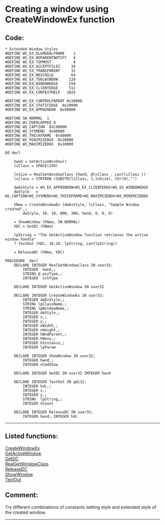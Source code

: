 
# Creating a window using CreateWindowEx function

## Code:
```foxpro  
* Extended Window Styles
#DEFINE WS_EX_DLGMODALFRAME    1
#DEFINE WS_EX_NOPARENTNOTIFY   4
#DEFINE WS_EX_TOPMOST          8
#DEFINE WS_EX_ACCEPTFILES     16
#DEFINE WS_EX_TRANSPARENT     32
#DEFINE WS_EX_MDICHILD        64
#DEFINE WS_EX_TOOLWINDOW     128
#DEFINE WS_EX_WINDOWEDGE     256
#DEFINE WS_EX_CLIENTEDGE     512
#DEFINE WS_EX_CONTEXTHELP   1024

#DEFINE WS_EX_CONTROLPARENT 0x10000
#DEFINE WS_EX_STATICEDGE  0x20000
#DEFINE WS_EX_APPWINDOW  0x40000

#DEFINE SW_NORMAL  1
#DEFINE WS_OVERLAPPED 0
#DEFINE WS_CAPTION  0xC00000
#DEFINE WS_SYSMENU  0x80000
#DEFINE WS_THICKFRAME  0x40000
#DEFINE WS_MINIMIZEBOX  0x20000
#DEFINE WS_MAXIMIZEBOX  0x10000

DO decl

    hwnd = GetActiveWindow()
	lcClass = SPACE(250)

	lnSize = RealGetWindowClass (hwnd, @lcClass , Len(lcClass ))
	lcClass = STRTRAN (SUBSTR(lcClass, 1,lnSize), Chr(0),"")

	dwExStyle = WS_EX_APPWINDOW+WS_EX_CLIENTEDGE+WS_EX_WINDOWEDGE
	dwStyle   = WS_CAPTION+WS_SYSMENU+WS_THICKFRAME+WS_MAXIMIZEBOX+WS_MINIMIZEBOX

	hNew = CreateWindowEx (dwExStyle, lcClass, "Sample Window created",;
		dwStyle, 10, 10, 800, 300, hwnd, 0, 0, 0)

	= ShowWindow (hNew, SW_NORMAL)
	hDC = GetDC (hNew)
	
	lpString = "The GetActiveWindow function retrieves the active window handle"
    ? TextOut (hDC, 10,10, lpString, Len(lpString)) 	

    = ReleaseDC (hNew, hDC)

PROCEDURE  decl
	DECLARE INTEGER RealGetWindowClass IN user32;
		INTEGER  hwnd,;
		STRING @ pszType,;
		INTEGER  cchType

	DECLARE INTEGER GetActiveWindow IN user32

	DECLARE INTEGER CreateWindowEx IN user32;
		INTEGER dwExStyle,;
		STRING lpClassName,;
		STRING lpWindowName,;
		INTEGER dwStyle,;
		INTEGER x,;
		INTEGER y,;
		INTEGER nWidth,;
		INTEGER nHeight,;
		INTEGER hWndParent,;
		INTEGER hMenu,;
		INTEGER hInstance,;
		INTEGER lpParam

	DECLARE INTEGER ShowWindow IN user32;
		INTEGER hwnd,;
		INTEGER nCmdShow

	DECLARE INTEGER GetDC IN user32 INTEGER hwnd

	DECLARE INTEGER TextOut IN gdi32;
        INTEGER hdc,;
        INTEGER x,;
        INTEGER y,;
        STRING  lpString,;
        INTEGER nCount

	DECLARE INTEGER ReleaseDC IN user32;
		INTEGER hwnd, INTEGER hdc  
```  
***  


## Listed functions:
[CreateWindowEx](../libraries/user32/CreateWindowEx.md)  
[GetActiveWindow](../libraries/user32/GetActiveWindow.md)  
[GetDC](../libraries/user32/GetDC.md)  
[RealGetWindowClass](../libraries/user32/RealGetWindowClass.md)  
[ReleaseDC](../libraries/user32/ReleaseDC.md)  
[ShowWindow](../libraries/user32/ShowWindow.md)  
[TextOut](../libraries/gdi32/TextOut.md)  

## Comment:
Try different combinations of constants setting style and extended style of the created window.  
  
***  

